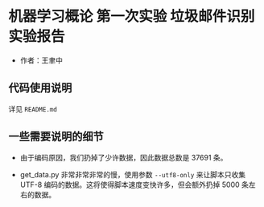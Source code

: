 # 机器学习概论 第一次实验 垃圾邮件识别 实验报告

* 作者：王聿中

## 代码使用说明

详见 `README.md`

## 一些需要说明的细节

* 由于编码原因，我们扔掉了少许数据，因此数据总数是 37691 条。

* get_data.py 非常非常非常的慢，使用参数 `--utf8-only` 来让脚本只收集 UTF-8 编码的数据。这将使得脚本速度变快许多，但会额外扔掉 5000 条左右的数据。
